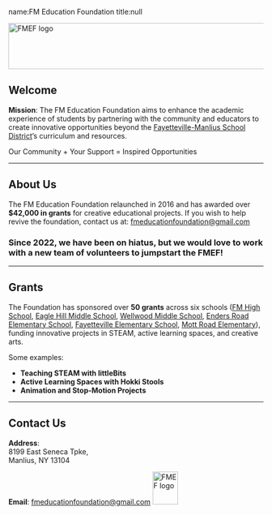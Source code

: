 name:FM Education Foundation
title:null

<img src="https://github.com/user-attachments/assets/c7140fe9-e589-4051-8332-239883cdbcd8" alt="FMEF logo" width="600" height="91">

## Welcome
**Mission**: The FM Education Foundation aims to enhance the academic experience of students by partnering with the community and educators to create innovative opportunities beyond the [Fayetteville-Manlius School District](https://www.fmschools.org)’s curriculum and resources.

Our Community + Your Support = Inspired Opportunities

---

## About Us
The FM Education Foundation relaunched in 2016 and has awarded over **$42,000 in grants** for creative educational projects. If you wish to help revive the foundation, contact us at: [fmeducationfoundation@gmail.com](mailto:fmeducationfoundation@gmail.com)

### Since 2022, we have been on **hiatus**, but we would love to work with a new team of volunteers to jumpstart the FMEF!

---

## Grants
The Foundation has sponsored over **50 grants** across six schools ([FM High School](https://www.fmschools.org/fayetteville-manlius-high-school/), [Eagle Hill Middle School](https://www.fmschools.org/eagle-hill-middle-school/), [Wellwood Middle School](https://www.fmschools.org/wellwood-middle-school/), [Enders Road Elementary School](https://www.fmschools.org/enders-road-elementary-school/), [Fayetteville Elementary School](https://www.fmschools.org/fayetteville-elementary-school/), [Mott Road Elementary](https://www.fmschools.org/mott-road-elementary-school/)), funding innovative projects in STEAM, active learning spaces, and creative arts.

Some examples:
- **Teaching STEAM with littleBits**  
- **Active Learning Spaces with Hokki Stools**  
- **Animation and Stop-Motion Projects**

---

## Contact Us
**Address**:  
8199 East Seneca Tpke,  
Manlius, NY 13104  

**Email**: [fmeducationfoundation@gmail.com](mailto:fmeducationfoundation@gmail.com) <img src="https://github.com/user-attachments/assets/29ad48eb-b0f8-4223-9be3-4ed9d2a14563" alt="FMEF logo" width="50" height="65">
